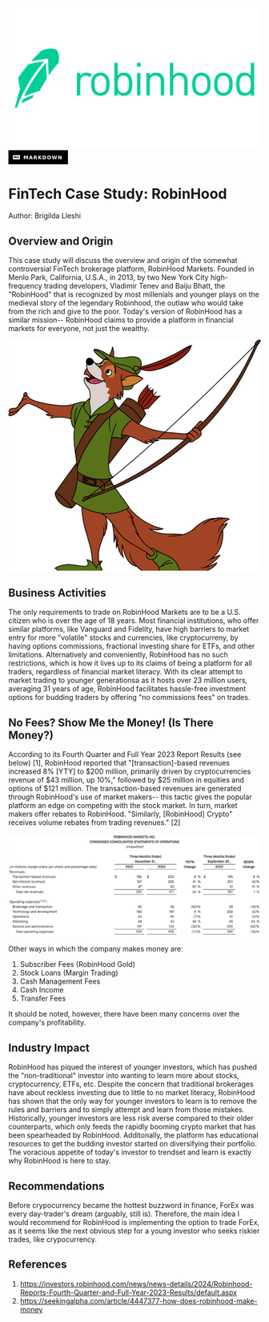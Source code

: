![RobinHoodLogo](Robinhood-Logo-2013.png)
![MARKDOWN](Markdown-000000_style=for-the-badge&logo=markdown&logoColor=white.png)
# FinTech Case Study: RobinHood
Author: Brigilda Lleshi

## Overview and Origin
This case study will discuss the overview and origin of the somewhat controversial FinTech brokerage platform, RobinHood Markets. Founded in Menlo Park, California, U.S.A., in 2013, by two New York City high-frequency trading developers, Vladimir Tenev and Baiju Bhatt, the "RobinHood" that is recognized by most millenials and younger plays on the medieval story of the legendary Robinhood, the outlaw who would take from the rich and give to the poor. Today's version of RobinHood has a similar mission-- RobinHood claims to provide a platform in financial markets for everyone, not just the wealthy. 

![RobinhoodCartoon](Robin_hood_by_jackspade2012-d74zsn1.webp)

## Business Activities
The only requirements to trade on RobinHood Markets are to be a U.S. citizen who is over the age of 18 years. Most financial institutions, who offer similar platforms, like Vanguard and Fidelity, have high barriers to market entry for more "volatile" stocks and currencies, like cryptocurreny, by having options commissions, fractional investing share for ETFs, and other limitations. Alternatively and conveniently, RobinHood has no such restrictions, which is how it lives up to its claims of being a platform for all traders, regardless of financial market literacy. With its clear attempt to market trading to younger generationsa as it hosts over 23 million users, averaging 31 years of age, RobinHood facilitates hassle-free investment options for budding traders by offering "no commissions fees" on trades.

## No Fees? Show Me the Money! (Is There Money?)
According to its Fourth Quarter and Full Year 2023 Report Results (see below) [1], RobinHood reported that "[transaction]-based revenues increased 8% [YTY] to $200 million, primarily driven by cryptocurrencies revenue of $43 million, up 10%," followed by $25 million in equities and options of $121 million. The transaction-based revenues are generated through RobinHood's use of market makers-- this tactic gives the popular platform an edge on competing with the stock market. In turn, market makers offer rebates to RobinHood. "Similarly, [RobinHood] Crypto" receives volume rebates from trading revenues." [2]

![Financials](RHFinancialsScreenshot.png)

Other ways in which the company makes money are:
1. Subscriber Fees (RobinHood Gold)
2. Stock Loans (Margin Trading)
3. Cash Management Fees
5. Cash Income
6. Transfer Fees

It should be noted, however, there have been many concerns over the company's profitability.

## Industry Impact
RobinHood has piqued the interest of younger investors, which has pushed the "non-traditional" investor into wanting to learn more about stocks, cryptocurrency, ETFs, etc. Despite the concern that traditional brokerages have about reckless investing due to little to no market literacy, RobinHood has shown that the only way for younger investors to learn is to remove the rules and barriers and to simply attempt and learn from those mistakes. Historically, younger investors are less risk averse compared to their older counterparts, which only feeds the rapidly booming crypto market that has been spearheaded by RobinHood. Additonally, the platform has educational resources to get the budding investor started on diversifying their portfolio. The voracious appetite of  today's investor to trendset and learn is exactly why RobinHood is here to stay.

## Recommendations
Before crypocurrency became the hottest buzzword in finance, ForEx was every day-trader's dream (arguably, still is). Therefore, the main idea I would recommend for RobinHood is implementing the option to trade ForEx, as it seems like the next obvious step for a young investor who seeks riskier trades, like crypocurrency.

## References
1. https://investors.robinhood.com/news/news-details/2024/Robinhood-Reports-Fourth-Quarter-and-Full-Year-2023-Results/default.aspx
2. https://seekingalpha.com/article/4447377-how-does-robinhood-make-money
